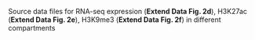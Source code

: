 Source data files for RNA-seq expression (**Extend Data Fig. 2d**), H3K27ac (**Extend Data Fig. 2e**), H3K9me3 (**Extend Data Fig. 2f**) in different compartments
